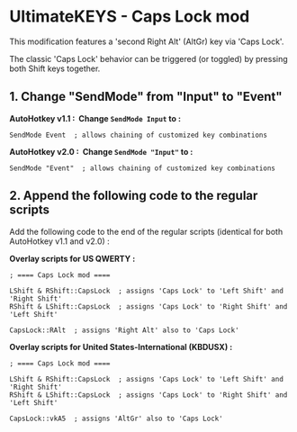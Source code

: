 # UltimateKEYS - Caps Lock mod

This modification features a 'second Right Alt' (AltGr) key via 'Caps Lock'.

The classic 'Caps Lock' behavior can be triggered (or toggled) by pressing both Shift keys together.

## 1. Change "SendMode" from "Input" to "Event"

**AutoHotkey v1.1&nbsp;: &nbsp;Change `SendMode Input` to&nbsp;:**

    SendMode Event  ; allows chaining of customized key combinations

**AutoHotkey v2.0&nbsp;: &nbsp;Change `SendMode "Input"` to&nbsp;:**

    SendMode "Event"  ; allows chaining of customized key combinations

## 2. Append the following code to the regular scripts

Add the following code to the end of the regular scripts (identical for both AutoHotkey v1.1 and v2.0)&nbsp;:

**Overlay scripts for US QWERTY&nbsp;:**


    ; ==== Caps Lock mod ====

    LShift & RShift::CapsLock  ; assigns 'Caps Lock' to 'Left Shift' and 'Right Shift'
    RShift & LShift::CapsLock  ; assigns 'Caps Lock' to 'Right Shift' and 'Left Shift'

    CapsLock::RAlt  ; assigns 'Right Alt' also to 'Caps Lock'

**Overlay scripts for United States-International (KBDUSX)&nbsp;:**

    ; ==== Caps Lock mod ====

    LShift & RShift::CapsLock  ; assigns 'Caps Lock' to 'Left Shift' and 'Right Shift'
    RShift & LShift::CapsLock  ; assigns 'Caps Lock' to 'Right Shift' and 'Left Shift'

    CapsLock::vkA5  ; assigns 'AltGr' also to 'Caps Lock'
